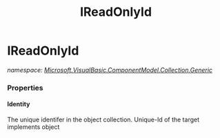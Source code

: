 ﻿---
title: IReadOnlyId
---

# IReadOnlyId
_namespace: [Microsoft.VisualBasic.ComponentModel.Collection.Generic](N-Microsoft.VisualBasic.ComponentModel.Collection.Generic.html)_





### Properties

#### Identity
The unique identifer in the object collection. Unique-Id of the target implements object


